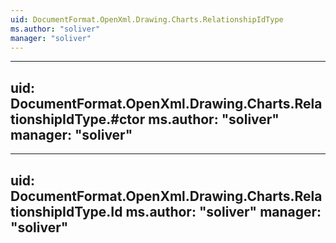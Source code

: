 ```yaml
---
uid: DocumentFormat.OpenXml.Drawing.Charts.RelationshipIdType
ms.author: "soliver"
manager: "soliver"
---
```


---
uid: DocumentFormat.OpenXml.Drawing.Charts.RelationshipIdType.#ctor
ms.author: "soliver"
manager: "soliver"
---

---
uid: DocumentFormat.OpenXml.Drawing.Charts.RelationshipIdType.Id
ms.author: "soliver"
manager: "soliver"
---
